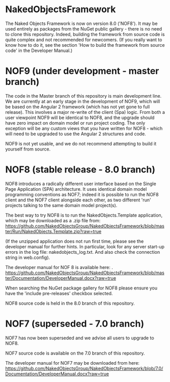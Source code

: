 NakedObjectsFramework
=====================

The Naked Objects Framework is now on version 8.0 ('NOF8').  It may be used entirely as packages from the NuGet public gallery - there is no need to clone this repository.  Indeed, building the framework from source code is quite complex and not recommended for newcomers.  (If you really want to know how to do it, see the section 'How to build the framework from source code' in the Developer Manual.)

NOF9 (under development - master branch)
====

The code in the Master branch of this repository is main development line.  We are currently at an early stage in the development of NOF9, which will be based on the Angular 2 framework (which has not yet gone to full release).  This involves a major re-write of the client (Spa) logic. From both a user viewpoint NOF9 will be identical to NOF8, and the upgrade should have zero impact on domain model or run project coding.  The only exception will be any custom views that you have written for NOF8  -  which will need to be upgraded to use the Angular 2 structures and code.

NOF9 is not yet usable, and we do not recommend attempting to build it yourself from source.

NOF8 (stable release - 8.0 branch)
====

NOF8  introduces a radically different user interface based on the Single Page Application (SPA) architecture. It uses identical domain model programming conventions as NOF7; indeed it is possible to run the NOF8 client and the NOF7 client alongside each other, as two different 'run' projects talking to the same domain model project(s).

The best way to try NOF8 is to run the NakedObjects.Template application, which may be downloaded as a .zip file from: https://github.com/NakedObjectsGroup/NakedObjectsFramework/blob/master/Run/NakedObjects.Template.zip?raw=true 

(If the unzipped application does not run first time, please see the developer manual for further hints. In particular, look for any server start-up errors in the log file: nakedobjects_log.txt. And also check the connection string in web.config).

The developer manual for NOF 8 is available here: .
https://github.com/NakedObjectsGroup/NakedObjectsFramework/blob/master/Documentation/DeveloperManual.docx?raw=true

When searching the NuGet package gallery for NOF8 please ensure you have the 'include pre-releases' checkbox selected.

NOF8 source code is held in the 8.0 branch of this repository.

NOF7 (superseded - 7.0 branch)
====

NOF7 has now been superseded and we advise all users to upgrade to NOF8.

NOF7 source code is available on the 7.0 branch of this repository.

The developer manual for NOF7 may be downloaded from here:
https://github.com/NakedObjectsGroup/NakedObjectsFramework/blob/7.0/Documentation/DeveloperManual.docx?raw=true


